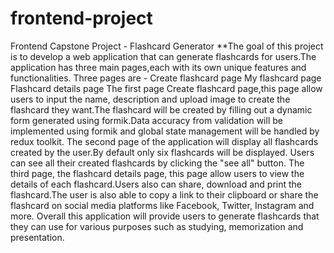 # frontend-project
Frontend Capstone Project - Flashcard Generator
**The goal of this project is to develop a web application that can generate flashcards for users.The application has three main pages,each with its own unique features and functionalities.
Three pages are -
Create flashcard page My flashcard page Flashcard details page
The first page Create flashcard page,this page allow users to input the name, description and upload image to create the flashcard they want.The flashcard will be created by filling out a dynamic form generated using formik.Data accuracy from validation will be implemented using formik and global state management will be handled by redux toolkit.
The second page of the application will display all flashcards created by the user.By default only six flashcards will be displayed. Users can see all their created flashcards by clicking the "see all" button.
The third page, the flashcard details page, this page allow users to view the details of each flashcard.Users also can share, download and print the flashcard.The user is also able to copy a link to their clipboard or share the flashcard on social media platforms like Facebook, Twitter, Instagram and more.
Overall this application will provide users to generate flashcards that they can use for various purposes such as studying, memorization and presentation.


